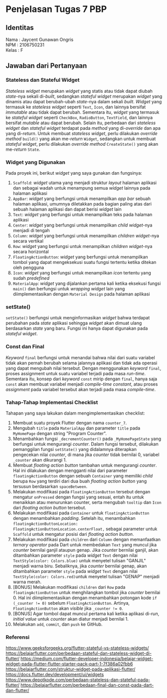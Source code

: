 # Penjelasan Tugas 7 PBP

## Identitas
Nama    : Jaycent Gunawan Ongris<br>
NPM     : 2106750231<br>
Kelas   : F

## Jawaban dari Pertanyaan
### Stateless dan Stateful Widget
*Stateless widget* merupakan *widget* yang statis atau tidak dapat diubah *state*-nya sekali di-*built*,
sedangkan *stateful widget* merupakan *widget* yang dinamis atau dapat berubah-ubah *state*-nya dalam
sekali *built*. *Widget* yang termasuk ke *stateless widget* seperti `Text`, `Icon`, dan lainnya
bersifat *immutable* atau tidak dapat berubah. Sementara itu, *widget* yang termasuk ke *stateful widget*
seperti `CheckBox`, `RadioButton`, `TextField`, dan lainnya bersifat *mutable* atau dapat berubah. Selain
itu, perbedaan dari *stateless widget* dan *stateful widget* terdapat pada *method* yang di-*override* dan 
apa yang di-*return*. Untuk membuat *stateless widget*, perlu dilakukan *override method* `build()` yang
akan me-*return* `Widget`, sedangkan untuk membuat *stateful widget*, perlu dilakukan *override method* 
`CreateState()` yang akan me-*return* `State`.

### Widget yang Digunakan
Pada proyek ini, berikut *widget* yang saya gunakan dan fungsinya:
1. `Scaffold`: *widget* utama yang menjadi struktur *layout* halaman aplikasi dan sebagai 
wadah untuk menampung semua *widget* lainnya pada halaman aplikasi
2. `AppBar`: *widget* yang berfungsi untuk menampilkan *app bar* sebuah halaman aplikasi, umumnya
diletakkan pada bagian paling atas dari sebuah halaman aplikasi dan dapat berisi *widget* lain
3. `Text`: *widget* yang berfungsi untuk menampilkan teks pada halaman aplikasi
4. `Center`: *widget* yang berfungsi untuk menampilkan *child widget*-nya menjadi di tengah
5. `Column`: *widget* yang berfungsi untuk menampilkan *children widget*-nya secara vertikal
6. `Row`: *widget* yang berfungsi untuk menampilkan *children widget*-nya secara horizontal
7. `FloatingActionButton`: *widget* yang berfungsi untuk menampilkan tombol yang dapat mengeksekusi suatu
fungsi tertentu ketika ditekan oleh pengguna
8. `Icon`: *widget* yang berfungsi untuk menampilkan *icon* tertentu yang sudah *predefined*
9. `MaterialApp`: *widget* yang dijalankan pertama kali ketika eksekusi fungsi `main()` dan berfungsi 
untuk *wrapping* *widget* lain yang diimplementasikan dengan `Material Design` pada halaman aplikasi

### setState()
`setState()` berfungsi untuk menginformasikan *widget* bahwa terdapat perubahan pada *state* aplikasi sehingga
*widget* akan dimuat ulang berdasarkan *state* yang baru. Fungsi ini hanya dapat digunakan pada *stateful
widget*.

### Const dan Final
*Keyword* `final` berfungsi untuk menandai bahwa nilai dari suatu variabel tidak akan pernah berubah selama
jalannya aplikasi dan tidak ada operasi yang dapat mengubah nilai tersebut. Dengan menggunakan *keyword* `final`,
proses assignment untuk suatu variabel terjadi pada masa *run-time*. Sementara itu, konsep dari *keyword* `const`
mirip dengan `final`, hanya saja `const` akan membuat variabel menjadi *compile-time constant*, atau proses
*assignment* pada variabel tersebut akan terjadi pada masa *compile-time*.

### Tahap-Tahap Implementasi Checklist
Tahapan yang saya lakukan dalam mengimplementasikan checklist:
1. Membuat suatu proyek Flutter dengan nama `counter_7`.
2. Mengubah `title` pada `MaterialApp` dan parameter `title` pada `MyHomePage` dengan string "Program Counter".
3. Menambahkan fungsi `_decrementCounter()` pada `_MyHomePageState` yang berfungsi untuk mengurangi
*counter*. Dalam fungsi tersebut, dilakukan pemanggilan fungsi `setState()` yang didalamnya diterapkan
pengecekan nilai *counter*, di mana jika *counter* tidak bernilai 0, variabel `_counter` akan dikurangi 1.
4. Membuat *floating action button* tambahan untuk mengurangi *counter*. Hal ini dilakukan dengan mengganti
nilai dari parameter `floatingActionButton` dengan sebuah `Container` yang memiliki *child* berupa `Row`
yang terdiri dari dua buah *floating action button* yang tersusun berdasarkan `spaceBetween`.
5. Melakukan modifikasi pada `FloatingActionButton` tersebut dengan mengatur `onPressed` dengan fungsi
yang sesuai, entah itu untuk menaikkan atau menurunkan counter, serta mengubah `tooltip` dan `Icon` dari
*floating action button* tersebut.
6. Melakukan modifikasi pada `Container` untuk `floatingActionButton` dengan menambahkan *padding*. Setelah
itu, menambahkan `floatingActionButtonLocation: FloatingActionButtonLocation.centerFloat,` sebagai
parameter untuk `Scaffold` untuk mengatur posisi dari *floating action button*.
7. Melakukan modifikasi pada `children` dari `Column` dengan memanfaatkan *ternary operator* pada Dart
untuk membedakan `Text` yang muncul jika *counter* bernilai ganjil ataupun genap. Jika *counter* bernilai
ganjil, akan ditambahkan parameter `style` pada *widget* `Text` dengan nilai `TextStyle(color: Colors.blue)`
untuk menyetel tulisan "GANJIL" menjadi warna biru. Sebaliknya, jika *counter* bernilai genap, akan 
ditambahkan parameter `style` pada *widget* `Text` dengan nilai `TextStyle(color: Colors.red)`untuk menyetel 
tulisan "GENAP" menjadi warna merah.
8. [BONUS] Melakukan modifikasi `children` dari `Row` pada `floatingActionButton` untuk menghilangkan tombol
jika *counter* bernilai 0. Hal ini diimplementasikan dengan menambahkan potongan kode `if (_counter != 0)`
sebelum `FloatingActionButton`. Artinya, `FloatingActionButton` akan *visible* jika `_counter != 0`.
9. [BONUS] Agar tombol dapat muncul pertama kali ketika aplikasi di-*run*, *initial value* untuk *counter*
akan diatur menjadi bernilai 1.
10. Melakukan `add`, `commit`, dan `push` ke GitHub.

### Referensi
https://www.geeksforgeeks.org/flutter-stateful-vs-stateless-widgets/
https://belajarflutter.com/perbedaan-stateful-dan-stateless-widget-di-flutter/
https://medium.com/flutter-developer-indonesia/belajar-widget-widget-pada-flutter-flutter-starter-pack-part-1-7f386a02fbb6
https://belajarflutter.com/struktur-widget-pada-aplikasi-flutter/
https://docs.flutter.dev/development/ui/widgets
https://www.depotkode.com/perbedaan-stateless-dan-stateful-pada-flutter/
https://belajarflutter.com/perbedaan-final-dan-const-pada-dart-dan-flutter/
